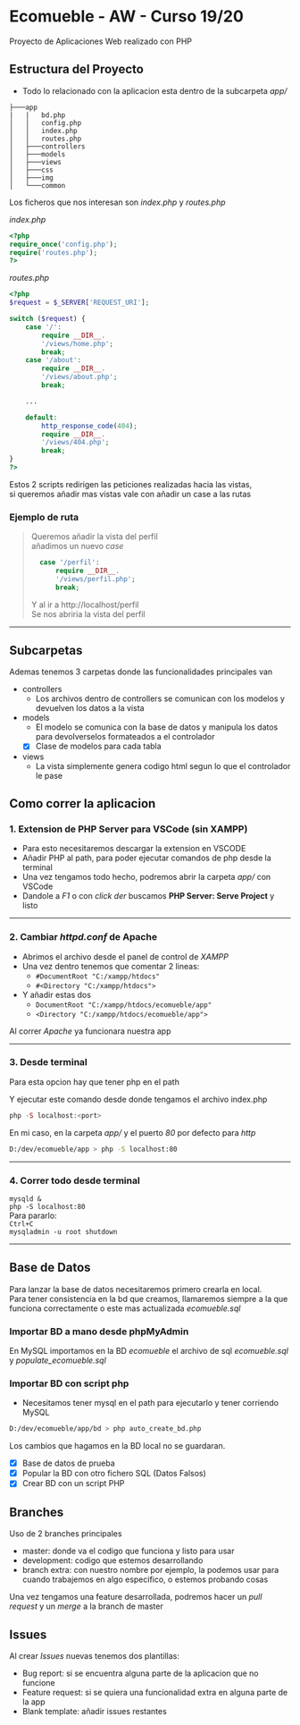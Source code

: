 # Ecomueble - AW - Curso 19/20
Proyecto de Aplicaciones Web realizado con PHP

## Estructura del Proyecto
- Todo lo relacionado con la aplicacion esta dentro de la subcarpeta *app/*
```
├───app
|   |   bd.php
│   │   config.php
│   │   index.php
│   │   routes.php
│   ├───controllers  
│   ├───models   
│   ├───views  
│   ├───css  
│   ├───img   
│   └───common  
```
Los ficheros que nos interesan son *index.php* y *routes.php*  

*index.php*
```php
<?php
require_once('config.php');
require('routes.php');
?>
```
*routes.php*
```php
<?php
$request = $_SERVER['REQUEST_URI'];

switch ($request) {
    case '/':
        require __DIR__.
        '/views/home.php';
        break;
    case '/about':
        require __DIR__.
        '/views/about.php';
        break;

    ...

    default:
        http_response_code(404);
        require __DIR__.
        '/views/404.php';
        break;
} 
?>
```
Estos 2 scripts redirigen las peticiones realizadas hacia las vistas,  
si queremos añadir mas vistas vale con añadir un case a las rutas
### Ejemplo de ruta
>Queremos añadir la vista del perfil  
añadimos un nuevo *case*
>```php 
>   case '/perfil':
>       require __DIR__.
>       '/views/perfil.php';
>       break;  
>```
>Y al ir a http://localhost/perfil  
Se nos abriria la vista del perfil  

---

## Subcarpetas
Ademas tenemos 3 carpetas donde las funcionalidades principales van
- controllers
    - Los archivos dentro de controllers se comunican con los modelos y devuelven los datos a la vista
- models
    - El modelo se comunica con la base de datos y manipula los datos para devolverselos formateados a el controlador  
    - [x] Clase de modelos para cada tabla
- views
    - La vista simplemente genera codigo html segun lo que el controlador le pase

## Como correr la aplicacion
### 1. Extension de PHP Server para VSCode (sin XAMPP)
- Para esto necesitaremos descargar la extension en VSCODE  
- Añadir PHP al path, para poder ejecutar comandos de php desde la terminal
- Una vez tengamos todo hecho, podremos abrir la carpeta *app/* con VSCode
- Dandole a *F1* o con *click der* buscamos **PHP Server: Serve Project** y listo

---
### 2. Cambiar *httpd.conf* de Apache
- Abrimos el archivo desde el panel de control de *XAMPP*
- Una vez dentro tenemos que comentar 2 lineas:
    - ```#DocumentRoot "C:/xampp/htdocs"```
    - ```#<Directory "C:/xampp/htdocs">```  
- Y añadir estas dos
    - ```DocumentRoot "C:/xampp/htdocs/ecomueble/app"```
    - ```<Directory "C:/xampp/htdocs/ecomueble/app">```  

Al correr *Apache* ya funcionara nuestra app

---
### 3. Desde terminal
Para esta opcion hay que tener php en el path 

Y ejecutar este comando desde donde tengamos el archivo index.php
```php
php -S localhost:<port>
```
En mi caso, en la carpeta *app/* y el puerto *80* por defecto para *http*
```bash
D:/dev/ecomueble/app > php -S localhost:80
```
---

### 4. Correr todo desde terminal
`mysqld &`  
`php -S localhost:80`    
Para pararlo:  
`Ctrl+C`  
`mysqladmin -u root shutdown`

---

## Base de Datos

Para lanzar la base de datos necesitaremos primero crearla en local.  
Para tener consistencia en la bd que creamos, llamaremos siempre a la que funciona correctamente o este mas actualizada *ecomueble.sql*
### Importar BD a mano desde phpMyAdmin
En MySQL importamos en la BD *ecomueble* el archivo de sql *ecomueble.sql* y *populate_ecomueble.sql*  
### Importar BD con script php
- Necesitamos tener mysql en el path para ejecutarlo y tener corriendo MySQL
```bash
D:/dev/ecomueble/app/bd > php auto_create_bd.php
```
Los cambios que hagamos en la BD local no se guardaran.
- [x] Base de datos de prueba
- [x] Popular la BD con otro fichero SQL (Datos Falsos)
- [x] Crear BD con un script PHP

## Branches

Uso de 2 branches principales
- master: donde va el codigo que funciona y listo para usar
- development: codigo que estemos desarrollando
- branch extra: con nuestro nombre por ejemplo, la podemos usar para cuando trabajemos en algo especifico, o estemos probando cosas

Una vez tengamos una feature desarrollada, podremos hacer un *pull request* y un *merge* a la branch de master

## Issues

Al crear *Issues* nuevas tenemos dos plantillas:
- Bug report: si se encuentra alguna parte de la aplicacion que no funcione
- Feature request: si se quiera una funcionalidad extra en alguna parte de la app
- Blank template: añadir issues restantes

